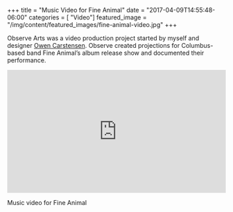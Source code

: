 +++
title = "Music Video for Fine Animal"
date = "2017-04-09T14:55:48-06:00"
categories = [ "Video"]
featured_image = "/img/content/featured_images/fine-animal-video.jpg"
+++

Observe Arts was a video production project started by myself and designer <a href="https://www.linkedin.com/in/owen-carstensen-3122271a">Owen Carstensen</a>. Observe created projections for Columbus-based band Fine Animal’s album release show and documented their performance.

<!--more-->

<div class="post-media">
    <style>.embed-container { position: relative; padding-bottom: 56.25%; height: 0; overflow: hidden; max-width: 100%; height: auto; } .embed-container iframe, .embed-container object, .embed-container embed { position: absolute; top: 0; left: 0; width: 100%; height: 100%; }</style><div class='embed-container'><iframe src="https://player.vimeo.com/video/132369050" width="1280" height="720" frameborder="0" webkitallowfullscreen mozallowfullscreen allowfullscreen></iframe></div>
        <p class="post-media-description">Music video for Fine Animal</p>
</div>